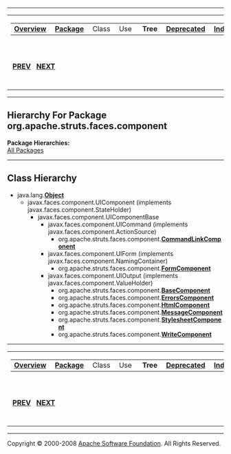 ------------------------------------------------------------------------

<span id="navbar_top"></span> [](#skip-navbar_top "Skip navigation links")

<table>
<colgroup>
<col width="50%" />
<col width="50%" />
</colgroup>
<tbody>
<tr class="odd">
<td align="left"><span id="navbar_top_firstrow"></span>
<table>
<tbody>
<tr class="odd">
<td align="left"><a href="../../../../../overview-summary.html.md"><strong>Overview</strong></a> </td>
<td align="left"><a href="package-summary.html.md"><strong>Package</strong></a> </td>
<td align="left">Class </td>
<td align="left">Use </td>
<td align="left"> <strong>Tree</strong> </td>
<td align="left"><a href="../../../../../deprecated-list.html.md"><strong>Deprecated</strong></a> </td>
<td align="left"><a href="../../../../../index-all.html.md"><strong>Index</strong></a> </td>
<td align="left"><a href="../../../../../help-doc.html.md"><strong>Help</strong></a> </td>
</tr>
</tbody>
</table></td>
<td align="left"></td>
</tr>
<tr class="even">
<td align="left"> <a href="../../../../../org/apache/struts/faces/application/package-tree.html.md"><strong>PREV</strong></a>   <a href="../../../../../org/apache/struts/faces/renderer/package-tree.html"><strong>NEXT</strong></a></td>
<td align="left"><a href="../../../../../index.html.md?org/apache/struts/faces/component/package-tree.html"><strong>FRAMES</strong></a>    <a href="package-tree.html"><strong>NO FRAMES</strong></a>    
<a href="../../../../../allclasses-noframe.html.md"><strong>All Classes</strong></a></td>
</tr>
</tbody>
</table>

<span id="skip-navbar_top"></span>

------------------------------------------------------------------------

Hierarchy For Package org.apache.struts.faces.component
-------------------------------------------------------

**Package Hierarchies:**  
[All Packages](../../../../../overview-tree.html.md)

------------------------------------------------------------------------

Class Hierarchy
---------------

-   java.lang.[**Object**](http://java.sun.com/j2se/1.4.2/docs/api/java/lang/Object.html.md?is-external=true "class or interface in java.lang")
    -   javax.faces.component.UIComponent (implements javax.faces.component.StateHolder)
        -   javax.faces.component.UIComponentBase
            -   javax.faces.component.UICommand (implements javax.faces.component.ActionSource)
                -   org.apache.struts.faces.component.[**CommandLinkComponent**](../../../../../org/apache/struts/faces/component/CommandLinkComponent.html.md "class in org.apache.struts.faces.component")
            -   javax.faces.component.UIForm (implements javax.faces.component.NamingContainer)
                -   org.apache.struts.faces.component.[**FormComponent**](../../../../../org/apache/struts/faces/component/FormComponent.html.md "class in org.apache.struts.faces.component")
            -   javax.faces.component.UIOutput (implements javax.faces.component.ValueHolder)
                -   org.apache.struts.faces.component.[**BaseComponent**](../../../../../org/apache/struts/faces/component/BaseComponent.html.md "class in org.apache.struts.faces.component")
                -   org.apache.struts.faces.component.[**ErrorsComponent**](../../../../../org/apache/struts/faces/component/ErrorsComponent.html.md "class in org.apache.struts.faces.component")
                -   org.apache.struts.faces.component.[**HtmlComponent**](../../../../../org/apache/struts/faces/component/HtmlComponent.html.md "class in org.apache.struts.faces.component")
                -   org.apache.struts.faces.component.[**MessageComponent**](../../../../../org/apache/struts/faces/component/MessageComponent.html.md "class in org.apache.struts.faces.component")
                -   org.apache.struts.faces.component.[**StylesheetComponent**](../../../../../org/apache/struts/faces/component/StylesheetComponent.html.md "class in org.apache.struts.faces.component")
                -   org.apache.struts.faces.component.[**WriteComponent**](../../../../../org/apache/struts/faces/component/WriteComponent.html.md "class in org.apache.struts.faces.component")

------------------------------------------------------------------------

<span id="navbar_bottom"></span> [](#skip-navbar_bottom "Skip navigation links")

<table>
<colgroup>
<col width="50%" />
<col width="50%" />
</colgroup>
<tbody>
<tr class="odd">
<td align="left"><span id="navbar_bottom_firstrow"></span>
<table>
<tbody>
<tr class="odd">
<td align="left"><a href="../../../../../overview-summary.html.md"><strong>Overview</strong></a> </td>
<td align="left"><a href="package-summary.html.md"><strong>Package</strong></a> </td>
<td align="left">Class </td>
<td align="left">Use </td>
<td align="left"> <strong>Tree</strong> </td>
<td align="left"><a href="../../../../../deprecated-list.html.md"><strong>Deprecated</strong></a> </td>
<td align="left"><a href="../../../../../index-all.html.md"><strong>Index</strong></a> </td>
<td align="left"><a href="../../../../../help-doc.html.md"><strong>Help</strong></a> </td>
</tr>
</tbody>
</table></td>
<td align="left"></td>
</tr>
<tr class="even">
<td align="left"> <a href="../../../../../org/apache/struts/faces/application/package-tree.html.md"><strong>PREV</strong></a>   <a href="../../../../../org/apache/struts/faces/renderer/package-tree.html"><strong>NEXT</strong></a></td>
<td align="left"><a href="../../../../../index.html.md?org/apache/struts/faces/component/package-tree.html"><strong>FRAMES</strong></a>    <a href="package-tree.html"><strong>NO FRAMES</strong></a>    
<a href="../../../../../allclasses-noframe.html.md"><strong>All Classes</strong></a></td>
</tr>
</tbody>
</table>

<span id="skip-navbar_bottom"></span>

------------------------------------------------------------------------

Copyright © 2000-2008 [Apache Software Foundation](http://www.apache.org/). All Rights Reserved.
